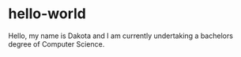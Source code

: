 # hello-world

Hello, my name is Dakota and I am currently undertaking a bachelors degree of Computer Science.

